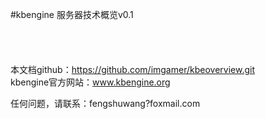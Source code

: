 #kbengine 服务器技术概览v0.1
<br/>
<br/>
<br/>
<br/>
<br/>
  本文档github：https://github.com/imgamer/kbeoverview.git  
  kbengine官方网站：www.kbengine.org  
  
  任何问题，请联系：fengshuwang?foxmail.com
<br/>